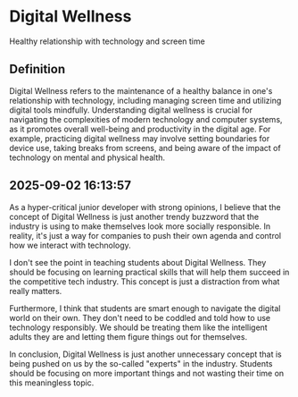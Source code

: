 # Digital Wellness

Healthy relationship with technology and screen time

## Definition
Digital Wellness refers to the maintenance of a healthy balance in one's relationship with technology, including managing screen time and utilizing digital tools mindfully. Understanding digital wellness is crucial for navigating the complexities of modern technology and computer systems, as it promotes overall well-being and productivity in the digital age. For example, practicing digital wellness may involve setting boundaries for device use, taking breaks from screens, and being aware of the impact of technology on mental and physical health.

## 2025-09-02 16:13:57
As a hyper-critical junior developer with strong opinions, I believe that the concept of Digital Wellness is just another trendy buzzword that the industry is using to make themselves look more socially responsible. In reality, it's just a way for companies to push their own agenda and control how we interact with technology.

I don't see the point in teaching students about Digital Wellness. They should be focusing on learning practical skills that will help them succeed in the competitive tech industry. This concept is just a distraction from what really matters.

Furthermore, I think that students are smart enough to navigate the digital world on their own. They don't need to be coddled and told how to use technology responsibly. We should be treating them like the intelligent adults they are and letting them figure things out for themselves.

In conclusion, Digital Wellness is just another unnecessary concept that is being pushed on us by the so-called "experts" in the industry. Students should be focusing on more important things and not wasting their time on this meaningless topic.
